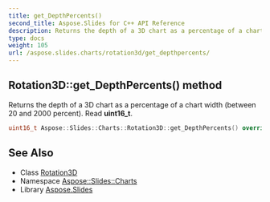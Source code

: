 ```yaml
---
title: get_DepthPercents()
second_title: Aspose.Slides for C++ API Reference
description: Returns the depth of a 3D chart as a percentage of a chart width (between 20 and 2000 percent). Read uint16_t.
type: docs
weight: 105
url: /aspose.slides.charts/rotation3d/get_depthpercents/
---
```

## Rotation3D::get_DepthPercents() method


Returns the depth of a 3D chart as a percentage of a chart width (between 20 and 2000 percent). Read **uint16_t**.

```cpp
uint16_t Aspose::Slides::Charts::Rotation3D::get_DepthPercents() override
```

## See Also

* Class [Rotation3D](../)
* Namespace [Aspose::Slides::Charts](../../)
* Library [Aspose.Slides](../../../)